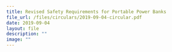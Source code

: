 ```yaml
---
title: Revised Safety Requirements for Portable Power Banks
file_url: /files/circulars/2019-09-04-circular.pdf
date: 2019-09-04
layout: file
description: ""
image: ""
---
```

